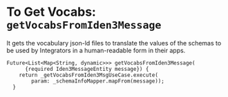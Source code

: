 # To Get Vocabs: `getVocabsFromIden3Message` 
 
It gets the vocabulary json-ld files to translate the values of the schemas to be used by Integrators in a human-readable form in their apps.
 
```
Future<List<Map<String, dynamic>>> getVocabsFromIden3Message(
      {required Iden3MessageEntity message}) {
    return _getVocabsFromIden3MsgUseCase.execute(
        param: _schemaInfoMapper.mapFrom(message));
  }
```
<!-- Does above line need to be replaced with its override : return _getVocabsFromIden3MsgUseCase.execute(param: message) ? -->